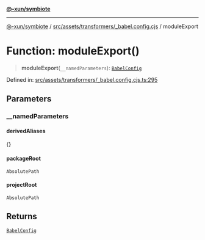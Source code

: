 [**@-xun/symbiote**](../../../../../README.md)

***

[@-xun/symbiote](../../../../../README.md) / [src/assets/transformers/\_babel.config.cjs](../README.md) / moduleExport

# Function: moduleExport()

> **moduleExport**(`__namedParameters`): [`BabelConfig`](../interfaces/BabelConfig.md)

Defined in: [src/assets/transformers/\_babel.config.cjs.ts:295](https://github.com/Xunnamius/symbiote/blob/450d03a1056a8788295047b24c95dce90c4543b9/src/assets/transformers/_babel.config.cjs.ts#L295)

## Parameters

### \_\_namedParameters

#### derivedAliases

\{\}

#### packageRoot

`AbsolutePath`

#### projectRoot

`AbsolutePath`

## Returns

[`BabelConfig`](../interfaces/BabelConfig.md)
